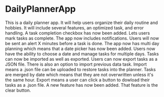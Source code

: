 # DailyPlannerApp
This is a daily planner app. It will help users organize their daily routine and hobbies. It will include several features, an optimized task, and error handling. A task completion checkbox has now been added. Lets users mark tasks as complete. The app now includes notifications. Users will now be sent an alert X minutes before a task is done. The app now has multi day planning which means that a date picker has now been added. Users now have the ability to choose a date and manage tasks for multiple days. Tasks can now be imported as well as exported. Users can now export tasks as a JSON file. There is also an option to import previous data task. Import means a .json file can be uploaded to restore tasks into the planner. Tasks are merged by date which means that they are not overwritten unless it's the same hour. Export means a user can click a button to dowload their tasks as a .json file. A new feature has now been added. That feature is the clear button. 
